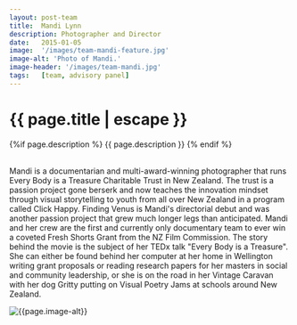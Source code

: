 ```yaml
---
layout: post-team
title:  Mandi Lynn
description: Photographer and Director
date:   2015-01-05
image:  '/images/team-mandi-feature.jpg'
image-alt: 'Photo of Mandi.'
image-header: '/images/team-mandi.jpg'
tags:   [team, advisory panel]
---
```

<!-- begin hero -->
  <div class="container">
    <div class="row">
      <div class="col col-12">
        <div class="hero2__inner">
          <div class="hero2__left">
            <h1 class="post__title">{{ page.title | escape }}</h1>
          {%if page.description %}
            {{ page.description }}
          {% endif %}
          <br><br>
          <p>Mandi is a documentarian and multi-award-winning photographer that runs Every Body is a Treasure Charitable Trust in New Zealand. The trust is a passion project gone berserk and now teaches the innovation mindset through visual storytelling to youth from all over New Zealand in a program called Click Happy. Finding Venus is Mandi's directorial debut and was another passion project that grew much longer legs than anticipated. Mandi and her crew are the first and currently only documentary team to ever win a coveted Fresh Shorts Grant from the NZ Film Commission. The story behind the movie is the subject of her TEDx talk "Every Body is a Treasure". She can either be found behind her computer at her home in Wellington writing grant proposals or reading research papers for her masters in social and community leadership, or she is on the road in her Vintage Caravan with her dog Gritty putting on Visual Poetry Jams at schools around New Zealand.
          </p>
           </div>
          <div class="hero2__right">
              <img class="lazy" data-src="{{page.image-header}}" alt="{{page.image-alt}}">
        </div>
      </div>
    </div>
  </div>

  
